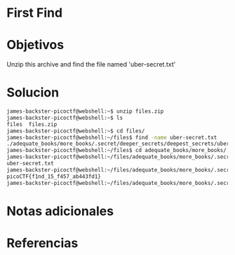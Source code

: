 #  First Find
# Objetivos
Unzip this archive and find the file named 'uber-secret.txt'

# Solucion
```bash
james-backster-picoctf@webshell:~$ unzip files.zip
james-backster-picoctf@webshell:~$ ls
files  files.zip
james-backster-picoctf@webshell:~$ cd files/
james-backster-picoctf@webshell:~/files$ find -name uber-secret.txt
./adequate_books/more_books/.secret/deeper_secrets/deepest_secrets/uber-secret.txt
james-backster-picoctf@webshell:~/files$ cd adequate_books/more_books/.secret/deeper_secrets/deepest_secrets
james-backster-picoctf@webshell:~/files/adequate_books/more_books/.secret/deeper_secrets/deepest_secrets$ ls
uber-secret.txt
james-backster-picoctf@webshell:~/files/adequate_books/more_books/.secret/deeper_secrets/deepest_secrets$ cat uber-secret.txt 
picoCTF{f1nd_15_f457_ab443fd1}
james-backster-picoctf@webshell:~/files/adequate_books/more_books/.secret/deeper_secrets/deepest_secrets$ 
```

# Notas adicionales

# Referencias
